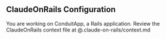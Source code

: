 ## ClaudeOnRails Configuration

You are working on ConduitApp, a Rails application. Review the ClaudeOnRails context file at
@.claude-on-rails/context.md
